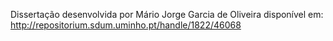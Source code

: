 Dissertação desenvolvida por Mário Jorge Garcia de Oliveira disponível em: http://repositorium.sdum.uminho.pt/handle/1822/46068
